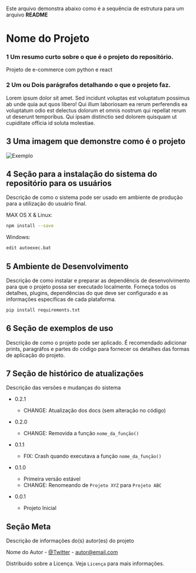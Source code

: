 Este arquivo demonstra abaixo como é a sequência de estrutura para um arquivo **README**

# Nome do Projeto

### 1 Um resumo curto sobre o que é o projeto do repositório.

Projeto de e-commerce com python e react

### 2 Um ou Dois parágrafos detalhando o que o projeto faz.

Lorem ipsum dolor sit amet. Sed incidunt voluptas est voluptatum possimus ab unde quia aut quos libero! Qui illum laboriosam ea rerum perferendis ea voluptatum odio est delectus dolorum et omnis nostrum qui repellat rerum ut deserunt temporibus. Qui ipsam distinctio sed dolorem quisquam ut cupiditate officia id soluta molestiae.

## 3 Uma imagem que demonstre como é o projeto

![Exemplo](https://img.superbwebsitebuilders.com/2018/04/weebly-example-websites.png)

## 4 Seção para a instalação do sistema do repositório para os usuários
Descrição de como o sistema pode ser usado em ambiente de produção para a utilização do usuário final.

MAX OS X & Linux:

```sh
npm install --save
```

Windows:

```sh
edit autoexec.bat
```
## 5 Ambiente de Desenvolvimento
Descrição de como instalar e preparar as dependêncis de desenvolvimento para que o projeto possa ser executado localmente. Forneça todos os detalhes, plugins, dependências do que deve ser configurado e as informações específicas de cada plataforma.
```sh
pip install requirements.txt
```

## 6 Seção de exemplos de uso
Descrição de como o projeto pode ser aplicado. É recomendado adicionar prints, paragráfos e partes do código para fornecer os detalhes das formas de aplicação do projeto.

## 7 Seção de histórico de atualizações
Descrição das versões e mudanças do sistema

* 0.2.1
    * CHANGE: Atualização dos docs (sem alteração no código)

* 0.2.0
    * CHANGE: Removida a função `nome_da_função()`
* 0.1.1
    * FIX: Crash quando executava a função `nome_da_função()`
* 0.1.0
    * Primeira versão estável
    * CHANGE: Renomeando de `Projeto XYZ` para `Projeto ABC`
* 0.0.1
    * Projeto Inicial

## Seção Meta
Descrição de informações do(s) autor(es) do projeto

Nome do Autor - [@Twitter](www.twitter.com) - autor@email.com

Distribuido sobre a Licença. Veja `Licença` para mais informações.
    


